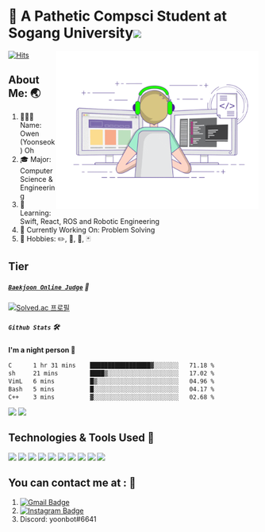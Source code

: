 # 🤪 A Pathetic Compsci Student at Sogang University<img src="https://media.giphy.com/media/hvRJCLFzcasrR4ia7z/giphy.gif" width="25px">

<img align="right" alt="GIF" src=https://github.com/yoonBot/yoonBot/blob/main/coding.gif width="408" height="318" />

[![Hits](https://hits.seeyoufarm.com/api/count/incr/badge.svg?url=https%3A%2F%2Fgithub.com%2Fyoonbot8&count_bg=%2379C83D&title_bg=%23555555&icon=&icon_color=%23E7E7E7&title=hits&edge_flat=false)](https://hits.seeyoufarm.com)

## About Me: :earth_asia:

1. 👨🏻‍💻 Name: Owen (Yoonseok) Oh 
2. 🎓 Major: Computer Science & Engineering
3. :seedling: Learning: Swift, React, ROS and Robotic Engineering
4. 🦾 Currently Working On: Problem Solving
5. 🎲 Hobbies: :pencil2:, :tennis:, :violin:, 🃏

## Tier

##### **[`Baekjoon Online Judge`](https://www.acmicpc.net/user/yoonbot)** :brain:

[![Solved.ac
프로필](http://mazassumnida.wtf/api/v2/generate_badge?boj=yoonbot)](https://solved.ac/yoonbot)

##### **`Github Stats`** 🛠️

**I'm a night person 🌙**
<!--START_SECTION:waka-->
```text
C      1 hr 31 mins    █████████████████▓░░░░░░░   71.18 % 
sh     21 mins         ████▒░░░░░░░░░░░░░░░░░░░░   17.02 % 
VimL   6 mins          █▒░░░░░░░░░░░░░░░░░░░░░░░   04.96 % 
Bash   5 mins          █░░░░░░░░░░░░░░░░░░░░░░░░   04.17 % 
C++    3 mins          ▓░░░░░░░░░░░░░░░░░░░░░░░░   02.68 % 
```
<!--END_SECTION:waka-->

<p>
  <img height="180em" src="https://github-readme-stats.vercel.app/api?username=yoonBot&show_icons=true&hide_border=true&&count_private=true&include_all_commits=true&theme=tokyonight" />
  <img height="180em" src="https://github-readme-stats.vercel.app/api/top-langs/?username=yoonBot&exclude_rep=KNN-Image-Classification&show_icons=true&hide_border=true&layout=compact&langs_count=8&theme=tokyonight" />
</p>
                          

## Technologies & Tools Used :wrench:
![](https://img.shields.io/badge/OS-Linux-informational?style=flat&logo=<LOGO_NAME>&logoColor=white&color=2bbc8a)
![](https://img.shields.io/badge/OS-MacOS-informational?style=flat&logo=<LOGO_NAME>&logoColor=white&color=2bbc8a)
![](https://img.shields.io/badge/OS-ROS-informational?style=flat&logo=<LOGO_NAME>&logoColor=white&color=2bbc8a)
![](https://img.shields.io/badge/OS-Windows-informational?style=flat&logo=<LOGO_NAME>&logoColor=white&color=2bbc8a)
![](https://img.shields.io/badge/OS-Linux-informational?style=flat&logo=<LOGO_NAME>&logoColor=white&color=2bbc8a)
![](https://img.shields.io/badge/Editor-Eclipse-informational?style=flat&logo=<LOGO_NAME>&logoColor=white&color=2bbc8a)
![](https://img.shields.io/badge/Editor-Atom-informational?style=flat&logo=<LOGO_NAME>&logoColor=white&color=2bbc8a)
![](https://img.shields.io/badge/Editor-VSCode-informational?style=flat&logo=<LOGO_NAME>&logoColor=white&color=2bbc8a)
![](https://img.shields.io/badge/Shell-Bash-informational?style=flat&logo=<LOGO_NAME>&logoColor=white&color=2bbc8a)
![](https://img.shields.io/badge/Shell-ZSH-informational?style=flat&logo=<LOGO_NAME>&logoColor=white&color=2bbc8a)

## You can contact me at : :santa: 

1. [![Gmail Badge](https://img.shields.io/badge/-yoon.ohbot@gmail.com-red?style=flat-square&labelColor=red&logo=Gmail&logoColor=white&link=,ailto:yoon.ohbot@gmail.com)](mailto:yoon.ohbot@gmail.com)
2. [![Instagram Badge](https://img.shields.io/badge/-@yoon_bot-ff1493?style=flat-square&labelColor=ff1493&logo=instagram&logoColor=white&link=https://instagram.com/yoon_bot)](https://instagram.com/yoon_bot)
3. Discord: yoonbot#6641

